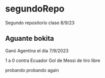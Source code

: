 # segundoRepo
Segundo repositorio clase 8/9/23
## Aguante bokita

Ganó Agentina el día 7/9/2023

1 a 0 contra Ecuador
Gol de Messi de tiro libre

probando probando again